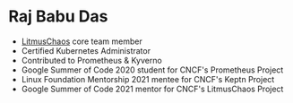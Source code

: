 # Raj Babu Das

- [LitmusChaos](https://github.com/litmuschaos) core team member
- Certified Kubernetes Administrator
- Contributed to Prometheus & Kyverno
- Google Summer of Code 2020 student for CNCF's Prometheus Project
- Linux Foundation Mentorship 2021 mentee for CNCF's Keptn Project
- Google Summer of Code 2021 mentor for CNCF's LitmusChaos Project
